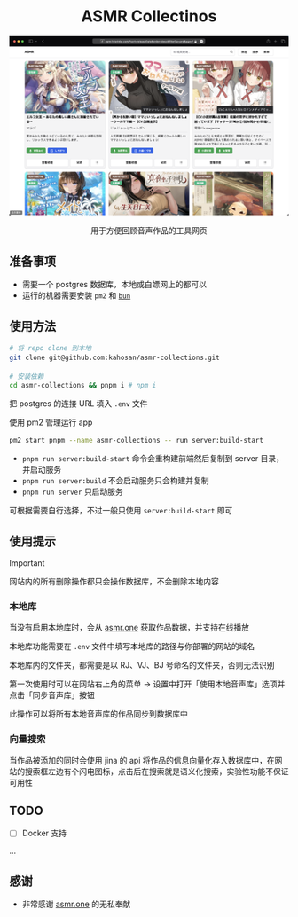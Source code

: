 <h1 align="center">ASMR Collectinos</h1>

<picture>
  <source media="(prefers-color-scheme: dark)" srcset=".github/image/dark.png">
  <img alt="normal" src=".github/image/light.png">
</picture>

<p align="center">用于方便回顾音声作品的工具网页</p>

## 准备事项

- 需要一个 postgres 数据库，本地或白嫖网上的都可以
- 运行的机器需要安装 `pm2` 和 [`bun`](https://bun.sh/docs/installation)

## 使用方法

```bash
# 将 repo clone 到本地
git clone git@github.com:kahosan/asmr-collections.git

# 安装依赖
cd asmr-collections && pnpm i # npm i
```

把 postgres 的连接 URL 填入 `.env` 文件


使用 pm2 管理运行 app

```bash
pm2 start pnpm --name asmr-collections -- run server:build-start
```

- `pnpm run server:build-start` 命令会重构建前端然后复制到 server 目录，并启动服务
- `pnpm run server:build` 不会启动服务只会构建并复制
- `pnpm run server` 只启动服务

可根据需要自行选择，不过一般只使用 `server:build-start` 即可

## 使用提示

> [!IMPORTANT]
> 网站内的所有删除操作都只会操作数据库，不会删除本地内容

### 本地库

当没有启用本地库时，会从 [asmr.one](https://asmr.one) 获取作品数据，并支持在线播放

本地库功能需要在 `.env` 文件中填写本地库的路径与你部署的网站的域名

本地库内的文件夹，都需要是以 RJ、VJ、BJ 号命名的文件夹，否则无法识别

第一次使用时可以在网站右上角的菜单 -> 设置中打开「使用本地音声库」选项并点击「同步音声库」按钮

此操作可以将所有本地音声库的作品同步到数据库中

### 向量搜索

当作品被添加的同时会使用 jina 的 api 将作品的信息向量化存入数据库中，在网站的搜索框左边有个闪电图标，点击后在搜索就是语义化搜索，实验性功能不保证可用性

## TODO

- [ ] Docker 支持

...

## 感谢

- 非常感谢 [asmr.one](https://asmr.one) 的无私奉献